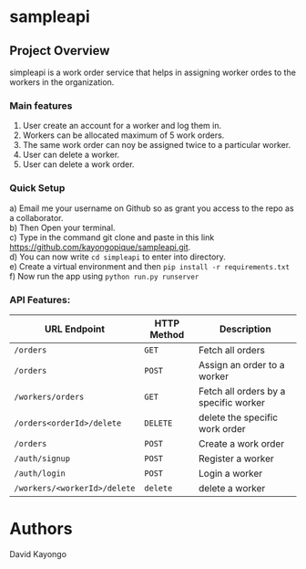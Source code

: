 # sampleapi
## Project Overview
simpleapi is a work order service that helps in assigning worker ordes to the workers in the organization.<br>


### Main features
1. User create an account for a worker and log them in.
2. Workers can be allocated maximum of 5 work orders.
3. The same work order can noy be assigned twice to a particular worker.
4. User can delete a worker.
5. User can delete a work order.

### Quick Setup
a) Email me your username on Github so as grant you access to the repo as a collaborator.<br>
b) Then Open your terminal.<br>
c) Type in the command git clone and paste in this link https://github.com/kayongopique/sampleapi.git.
<br>
d) You can now write `cd simpleapi` to enter into directory. <br>
e) Create a virtual environment and then `pip install -r requirements.txt` <br>
f) Now run the app using `python run.py runserver` <br>

### API Features:

|URL Endpoint	|HTTP Method	|Description|
|-------------|-------------|-----------|
|`/orders`	|`GET`|	Fetch all orders|
|`/orders`	|`POST`| Assign an order to a worker|
|`/workers/orders`|	`GET`|Fetch all orders by a specific worker|
|`/orders<orderId>/delete`|`DELETE`|delete the specific work order|
|`/orders`|	`POST`|	Create a work order|
|`/auth/signup`|`POST`|Register a worker|
|`/auth/login`|`POST `|Login a worker|
|`/workers/<workerId>/delete`|`delete `|delete a worker |

# Authors
David Kayongo
